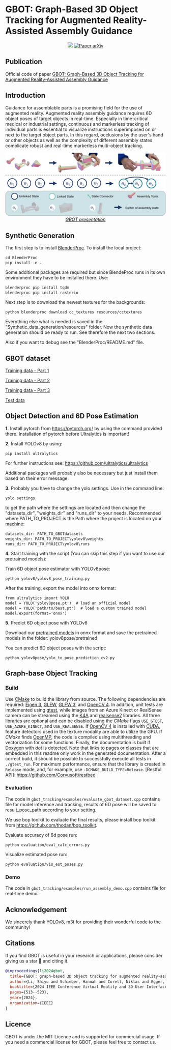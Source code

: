 # GBOT: Graph-Based 3D Object Tracking for Augmented Reality-Assisted Assembly Guidance
<div align="center">
    <a href="https://ieeexplore.ieee.org/document/10494181" target="_blank">
    <img src="https://img.shields.io/badge/ieee-%2300629B.svg?&style=for-the-badge&logo=ieee&logoColor=white"></a>
    <a href="https://arxiv.org/abs/2402.07677" target="_blank">
    <img src="https://img.shields.io/badge/arxiv-%23B31B1B.svg?&style=for-the-badge&logo=arxiv&logoColor=white" alt="Paper arXiv"></a>
</div>

## Publication

Official code of paper [GBOT: Graph-Based 3D Object Tracking for Augmented Reality-Assisted Assembly Guidance](https://ieeexplore.ieee.org/document/10494181)

## Introduction
Guidance for assemblable parts is a promising field for the use of augmented reality. Augmented reality assembly guidance requires 6D object poses of target objects in real-time. Especially in time-critical medical or industrial settings, continuous and markerless tracking of individual parts is essential to visualize instructions superimposed on or next to the target object parts. In this regard, occlusions by the user's hand or other objects as well as the complexity of different assembly states complicate robust and real-time markerless multi-object tracking. 



<a href="https://www.youtube.com/watch?v=kzg_SJPDdwI">
<p align="center">
 <img src="asset/teaser_proposal.png">
    <br> 
    <em>GBOT presentation</em>
</p>
</a>

## Synthetic Generation
The first step is to install [BlenderProc](https://github.com/DLR-RM/BlenderProc).
To install the local project:

    cd BlenderProc
    pip install -e .

Some additional packages are required but since BlendeProc runs in its own environment they have to be installed there.
Use:

    blenderproc pip install tqdm
    blenderproc pip install rasterio

Next step is to download the newest textures for the backgrounds:

    python blenderproc download cc_textures resources/cctextures    

Everything else what is needed is saved in the "Synthetic_data_generation/resources" folder.
Now the synthetic data generation should be ready to run. See therefore the next two sections.

Also if you want to debug see the "BlenderProc/README.md" file.

## GBOT dataset
[Training data - Part 1](https://zenodo.org/records/10710192)

[Training data - Part 2](https://zenodo.org/records/10711596)

[Training data - Part 3](https://zenodo.org/records/10712475)

[Test data](https://zenodo.org/records/10712703)


## Object Detection and 6D Pose Estimation
**1.** Install pytorch from https://pytorch.org/ by using the command provided there. Installation of pytorch before Ultralytics is important!

**2.** Install YOLOv8 by using:

    pip install ultralytics

For further instructions see: https://github.com/ultralytics/ultralytics

Additional packages will probably also be necessary but just install them based on their error message.

**3.** Probably you have to change the yolo settings. Use in the command line:
    
    yolo settings

to get the path where the settings are located and then change the "datasets_dir", "weights_dir" and "runs_dir" to your needs.
Recommended where PATH_TO_PROJECT is the Path where the project is located on your machine:

    datasets_dir: PATH_TO_GBOTdatasets
    weights_dir: PATH_TO_PROJECT\yolov8\weights  
    runs_dir: PATH_TO_PROJECT\yolov8\runs 

**4.** Start training with the script (You can skip this step if you want to use our pretrained models):

Train 6D object pose estimator with YOLOv8pose:

    python yolov8/yolov8_pose_training.py

 After the training, export the model into onnx format:

    from ultralytics import YOLO
    model = YOLO('yolov8pose.pt')  # load an official model
    model = YOLO('path/to/best.pt')  # load a custom trained model
    model.export(format='onnx')

**5.** Predict 6D object pose with YOLOv8

Download our [pretrained models](https://zenodo.org/records/10688659) in onnx format and save the pretrained models in the folder: yolov8pose/pretrained

You can predict 6D object poses with the script:

    python yolov8pose/yolo_to_pose_prediction_cv2.py


## Graph-base Object Tracking

### Build
Use [CMake](https://cmake.org/) to build the library from source. The following dependencies are required: [Eigen 3](https://eigen.tuxfamily.org/index.php?title=Main_Page), [GLEW](http://glew.sourceforge.net/), [GLFW 3](https://www.glfw.org/), and [OpenCV 4](https://opencv.org/). In addition, unit tests are implemented using [gtest](https://github.com/google/googletest), while images from an Azure Kinect or RealSense camera can be streamed using the [K4A](https://github.com/microsoft/Azure-Kinect-Sensor-SDK) and [realsense2](https://github.com/IntelRealSense/librealsense) libraries. All three libraries are optional and can be disabled using the *CMake* flags `USE_GTEST`, `USE_AZURE_KINECT`, and `USE_REALSENSE`. If [OpenCV 4](https://opencv.org/) is installed with [CUDA](https://developer.nvidia.com/cuda-downloads), feature detectors used in the texture modality are able to utilize the GPU. If *CMake* finds [OpenMP](https://www.openmp.org/), the code is compiled using multithreading and vectorization for some functions. Finally, the documentation is built if [Doxygen](https://www.doxygen.nl/index.html) with *dot* is detected. Note that links to pages or classes that are embedded in this readme only work in the generated documentation. After a correct build, it should be possible to successfully execute all tests in `./gtest_run`. For maximum performance, ensure that the library is created in `Release` mode, and, for example, use `-DCMAKE_BUILD_TYPE=Release`.
[Restful API]: https://github.com/Corvusoft/restbed

### Evaluation
The code in `gbot_tracking/examples/evaluate_gbot_dataset.cpp` contains file for model inference and tracking, results of 6D pose will be saved to result_pose_path according to your setting.

We use bop toolkit to evaluate the final results, please install bop toolkit from https://github.com/thodan/bop_toolkit.

Evaluate accuracy of 6d pose run: 

    python evaluation/eval_calc_errors.py

Visualize estimated pose run: 

    python evaluation/vis_est_poses.py

### Demo
The code in `gbot_tracking/examples/run_assembly_demo.cpp` contains file for real-time demo.

## Acknowledgement

We sincerely thank [YOLOv8](https://github.com/ultralytics/ultralytics), [m3t](https://github.com/DLR-RM/3DObjectTracking/tree/master/M3T) for providing their wonderful code to the community!

## Citations
If you find GBOT is useful in your research or applications, please consider giving us a star 🌟 and citing it.

```bibtex
@inproceedings{li2024gbot,
  title={GBOT: graph-based 3D object tracking for augmented reality-assisted assembly guidance},
  author={Li, Shiyu and Schieber, Hannah and Corell, Niklas and Egger, Bernhard and Kreimeier, Julian and Roth, Daniel},
  booktitle={2024 IEEE Conference Virtual Reality and 3D User Interfaces (VR)},
  pages={513--523},
  year={2024},
  organization={IEEE}
}
```

## Licence
GBOT is under the MIT Licence and is supported for commercial usage. If you need a commercial license for GBOT, please feel free to contact us.
